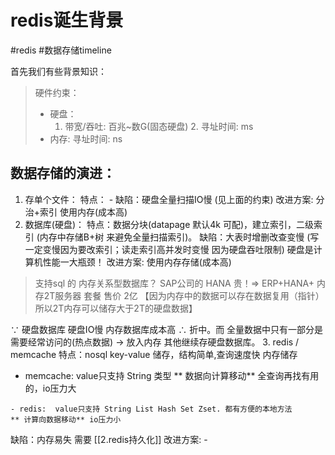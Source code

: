 # redis诞生背景
#redis #数据存储timeline

首先我们有些背景知识：
> 硬件约束：
> - 硬盘：
>   1. 带宽/吞吐: 百兆~数G(固态硬盘) 2. 寻址时间: ms
>-  内存:
>   寻址时间: ns

## 数据存储的演进：
1. 存单个文件：
   特点： -
   缺陷：硬盘全量扫描IO慢 (见上面的约束)
   改进方案: 分治+索引 使用内存(成本高)
2. 数据库(硬盘)：
   特点：数据分块(datapage 默认4k 可配)，建立索引，二级索引 
       (内存中存储B+树 来避免全量扫描索引)。
   缺陷：大表时增删改查变慢
      (写一定变慢因为要改索引；读走索引高并发时变慢 因为硬盘吞吐限制)
	  硬盘是计算机性能一大瓶颈！
   改进方案: 使用内存存储(成本高)
   
>  支持sql 的 内存关系型数据库？
>  SAP公司的 HANA 
>  贵！=> ERP+HANA+ 内存2T服务器 套餐 售价 2亿
>  【因为内存中的数据可以存在数据复用（指针）所以2T内存可以储存大于2T的硬盘数据】

∵ 硬盘数据库 硬盘IO慢 内存数据库成本高 ∴ 折中。而 全量数据中只有一部分是需要经常访问的(热点数据) -> 放入内存 其他继续存硬盘数据库。
3. redis / memcache
   特点：nosql  key-value 储存，结构简单,查询速度快 内存储存
   - memcache:  value只支持 String 类型
   ** 数据向计算移动** 全查询再找有用的，io压力大
	   
	- redis:  value只支持 String List Hash Set Zset. 都有方便的本地方法
	** 计算向数据移动** io压力小
	
   缺陷：内存易失 需要 [[2.redis持久化]]
   改进方案: -